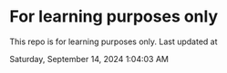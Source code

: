 # For learning purposes only
This repo is for learning purposes only.
Last updated at

Saturday, September 14, 2024 1:04:03 AM

